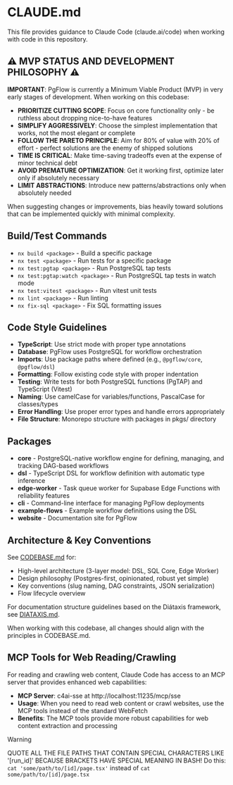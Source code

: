 # CLAUDE.md

This file provides guidance to Claude Code (claude.ai/code) when working with code in this repository.

## ⚠️ MVP STATUS AND DEVELOPMENT PHILOSOPHY ⚠️

**IMPORTANT**: PgFlow is currently a Minimum Viable Product (MVP) in very early stages of development. When working on this codebase:

- **PRIORITIZE CUTTING SCOPE**: Focus on core functionality only - be ruthless about dropping nice-to-have features
- **SIMPLIFY AGGRESSIVELY**: Choose the simplest implementation that works, not the most elegant or complete
- **FOLLOW THE PARETO PRINCIPLE**: Aim for 80% of value with 20% of effort - perfect solutions are the enemy of shipped solutions
- **TIME IS CRITICAL**: Make time-saving tradeoffs even at the expense of minor technical debt
- **AVOID PREMATURE OPTIMIZATION**: Get it working first, optimize later only if absolutely necessary
- **LIMIT ABSTRACTIONS**: Introduce new patterns/abstractions only when absolutely needed

When suggesting changes or improvements, bias heavily toward solutions that can be implemented quickly with minimal complexity.

## Build/Test Commands

- `nx build <package>` - Build a specific package
- `nx test <package>` - Run tests for a specific package
- `nx test:pgtap <package>` - Run PostgreSQL tap tests
- `nx test:pgtap:watch <package>` - Run PostgreSQL tap tests in watch mode
- `nx test:vitest <package>` - Run vitest unit tests
- `nx lint <package>` - Run linting
- `nx fix-sql <package>` - Fix SQL formatting issues

## Code Style Guidelines

- **TypeScript**: Use strict mode with proper type annotations
- **Database**: PgFlow uses PostgreSQL for workflow orchestration
- **Imports**: Use package paths where defined (e.g., `@pgflow/core`, `@pgflow/dsl`)
- **Formatting**: Follow existing code style with proper indentation
- **Testing**: Write tests for both PostgreSQL functions (PgTAP) and TypeScript (Vitest)
- **Naming**: Use camelCase for variables/functions, PascalCase for classes/types
- **Error Handling**: Use proper error types and handle errors appropriately 
- **File Structure**: Monorepo structure with packages in pkgs/ directory

## Packages

- **core** - PostgreSQL-native workflow engine for defining, managing, and tracking DAG-based workflows
- **dsl** - TypeScript DSL for workflow definition with automatic type inference
- **edge-worker** - Task queue worker for Supabase Edge Functions with reliability features
- **cli** - Command-line interface for managing PgFlow deployments
- **example-flows** - Example workflow definitions using the DSL
- **website** - Documentation site for PgFlow

## Architecture & Key Conventions

See [CODEBASE.md](./CODEBASE.md) for:
- High-level architecture (3-layer model: DSL, SQL Core, Edge Worker)
- Design philosophy (Postgres-first, opinionated, robust yet simple)
- Key conventions (slug naming, DAG constraints, JSON serialization)
- Flow lifecycle overview

For documentation structure guidelines based on the Diátaxis framework, see [DIATAXIS.md](./DIATAXIS.md).

When working with this codebase, all changes should align with the principles in CODEBASE.md.

## MCP Tools for Web Reading/Crawling

For reading and crawling web content, Claude Code has access to an MCP server that provides enhanced web capabilities:

- **MCP Server**: c4ai-sse at http://localhost:11235/mcp/sse
- **Usage**: When you need to read web content or crawl websites, use the MCP tools instead of the standard WebFetch
- **Benefits**: The MCP tools provide more robust capabilities for web content extraction and processing

> [!WARNING]
> QUOTE ALL THE FILE PATHS THAT CONTAIN SPECIAL CHARACTERS LIKE '[run_id]'
> BECAUSE BRACKETS HAVE SPECIAL MEANING IN BASH!
> Do this: `cat 'some/path/to/[id]/page.tsx'` instead of `cat some/path/to/[id]/page.tsx`